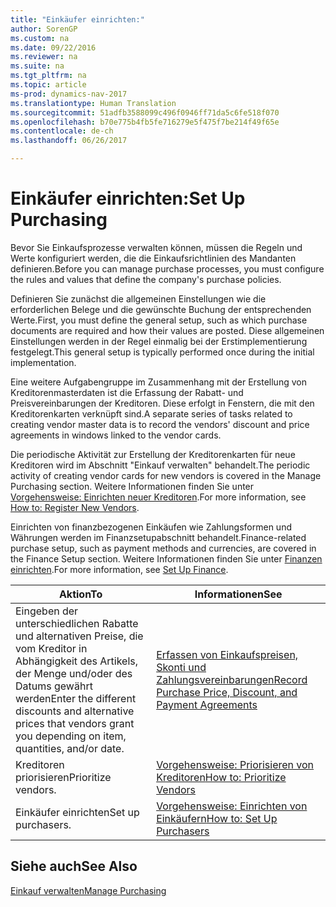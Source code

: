 ```yaml
---
title: "Einkäufer einrichten:"
author: SorenGP
ms.custom: na
ms.date: 09/22/2016
ms.reviewer: na
ms.suite: na
ms.tgt_pltfrm: na
ms.topic: article
ms-prod: dynamics-nav-2017
ms.translationtype: Human Translation
ms.sourcegitcommit: 51adfb3588099c496f0946ff71da5c6fe518f070
ms.openlocfilehash: b70e775b4fb5fe716279e5f475f7be214f49f65e
ms.contentlocale: de-ch
ms.lasthandoff: 06/26/2017

---
```


# <a name="set-up-purchasing"></a><span data-ttu-id="99e7f-102">Einkäufer einrichten:</span><span class="sxs-lookup"><span data-stu-id="99e7f-102">Set Up Purchasing</span></span>
<span data-ttu-id="99e7f-103">Bevor Sie Einkaufsprozesse verwalten können, müssen die Regeln und Werte konfiguriert werden, die die Einkaufsrichtlinien des Mandanten definieren.</span><span class="sxs-lookup"><span data-stu-id="99e7f-103">Before you can manage purchase processes, you must configure the rules and values that define the company's purchase policies.</span></span>

<span data-ttu-id="99e7f-104">Definieren Sie zunächst die allgemeinen Einstellungen wie die erforderlichen Belege und die gewünschte Buchung der entsprechenden Werte.</span><span class="sxs-lookup"><span data-stu-id="99e7f-104">First, you must define the general setup, such as which purchase documents are required and how their values are posted.</span></span> <span data-ttu-id="99e7f-105">Diese allgemeinen Einstellungen werden in der Regel einmalig bei der Erstimplementierung festgelegt.</span><span class="sxs-lookup"><span data-stu-id="99e7f-105">This general setup is typically performed once during the initial implementation.</span></span>

<span data-ttu-id="99e7f-106">Eine weitere Aufgabengruppe im Zusammenhang mit der Erstellung von Kreditorenmasterdaten ist die Erfassung der Rabatt- und Preisvereinbarungen der Kreditoren. Diese erfolgt in Fenstern, die mit den Kreditorenkarten verknüpft sind.</span><span class="sxs-lookup"><span data-stu-id="99e7f-106">A separate series of tasks related to creating vendor master data is to record the vendors' discount and price agreements in windows linked to the vendor cards.</span></span>

<span data-ttu-id="99e7f-107">Die periodische Aktivität zur Erstellung der Kreditorenkarten für neue Kreditoren wird im Abschnitt "Einkauf verwalten" behandelt.</span><span class="sxs-lookup"><span data-stu-id="99e7f-107">The periodic activity of creating vendor cards for new vendors is covered in the Manage Purchasing section.</span></span> <span data-ttu-id="99e7f-108">Weitere Informationen finden Sie unter [Vorgehensweise: Einrichten neuer Kreditoren](purchasing-how-register-new-vendors.md).</span><span class="sxs-lookup"><span data-stu-id="99e7f-108">For more information, see [How to: Register New Vendors](purchasing-how-register-new-vendors.md).</span></span>

<span data-ttu-id="99e7f-109">Einrichten von finanzbezogenen Einkäufen wie Zahlungsformen und Währungen werden im Finanzsetupabschnitt behandelt.</span><span class="sxs-lookup"><span data-stu-id="99e7f-109">Finance-related purchase setup, such as payment methods and currencies, are covered in the Finance Setup section.</span></span> <span data-ttu-id="99e7f-110">Weitere Informationen finden Sie unter [Finanzen einrichten](finance-setup-setup-finance-setup.md).</span><span class="sxs-lookup"><span data-stu-id="99e7f-110">For more information, see [Set Up Finance](finance-setup-setup-finance-setup.md).</span></span>

|<span data-ttu-id="99e7f-111">Aktion</span><span class="sxs-lookup"><span data-stu-id="99e7f-111">To</span></span> |<span data-ttu-id="99e7f-112">Informationen</span><span class="sxs-lookup"><span data-stu-id="99e7f-112">See</span></span> |
|---|----|
|<span data-ttu-id="99e7f-113">Eingeben der unterschiedlichen Rabatte und alternativen Preise, die vom Kreditor in Abhängigkeit des Artikels, der Menge und/oder des Datums gewährt werden</span><span class="sxs-lookup"><span data-stu-id="99e7f-113">Enter the different discounts and alternative prices that vendors grant you depending on item, quantities, and/or date.</span></span>|[<span data-ttu-id="99e7f-114">Erfassen von Einkaufspreisen, Skonti und Zahlungsvereinbarungen</span><span class="sxs-lookup"><span data-stu-id="99e7f-114">Record Purchase Price, Discount, and Payment Agreements</span></span>](purchasing-how-record-purchase-price-discount-payment-agreements.md)|
|<span data-ttu-id="99e7f-115">Kreditoren priorisieren</span><span class="sxs-lookup"><span data-stu-id="99e7f-115">Prioritize vendors.</span></span>|[<span data-ttu-id="99e7f-116">Vorgehensweise: Priorisieren von Kreditoren</span><span class="sxs-lookup"><span data-stu-id="99e7f-116">How to: Prioritize Vendors</span></span>](purchasing-how-prioritize-vendors.md)|
|<span data-ttu-id="99e7f-117">Einkäufer einrichten</span><span class="sxs-lookup"><span data-stu-id="99e7f-117">Set up purchasers.</span></span>|[<span data-ttu-id="99e7f-118">Vorgehensweise: Einrichten von Einkäufern</span><span class="sxs-lookup"><span data-stu-id="99e7f-118">How to: Set Up Purchasers</span></span>](purchasing-how-setup-purchasers.md)|

## <a name="see-also"></a><span data-ttu-id="99e7f-119">Siehe auch</span><span class="sxs-lookup"><span data-stu-id="99e7f-119">See Also</span></span>
[<span data-ttu-id="99e7f-120">Einkauf verwalten</span><span class="sxs-lookup"><span data-stu-id="99e7f-120">Manage Purchasing</span></span>](purchasing-manage-purchasing.md)

